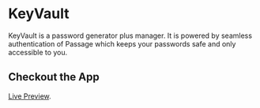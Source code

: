 # KeyVault

KeyVault is a password generator plus manager. It is powered by seamless authentication of Passage which keeps your passwords safe and only accessible to you.

## Checkout the App
[Live Preview](https://password-manager-with-passage.vercel.app/).
